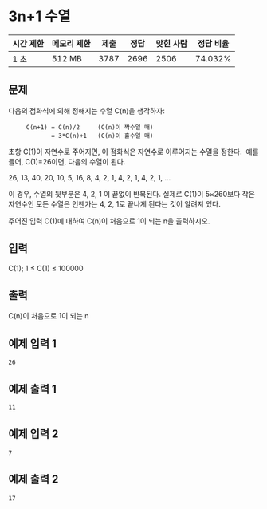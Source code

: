 

# 3n+1 수열

| 시간 제한 | 메모리 제한 | 제출 | 정답 | 맞힌 사람 | 정답 비율 |
| --- | --- | --- | --- | --- | --- |
| 1 초 | 512 MB | 3787 | 2696 | 2506 | 74.032% |

## 문제

다음의 점화식에 의해 정해지는 수열 C(n)을 생각하자:

```
     C(n+1) = C(n)/2     (C(n)이 짝수일 때)
            = 3*C(n)+1   (C(n)이 홀수일 때)

```

초항 C(1)이 자연수로 주어지면, 이 점화식은 자연수로 이루어지는 수열을 정한다.  예를 들어, C(1)=26이면, 다음의 수열이 된다.

26, 13, 40, 20, 10, 5, 16, 8, 4, 2, 1, 4, 2, 1, 4, 2, 1, ...

이 경우, 수열의 뒷부분은 4, 2, 1 이 끝없이 반복된다. 실제로 C(1)이 5×260보다 작은 자연수인 모든 수열은 언젠가는 4, 2, 1로 끝나게 된다는 것이 알려져 있다.

주어진 입력 C(1)에 대하여 C(n)이 처음으로 1이 되는 n을 출력하시오.

## 입력

C(1); 1 ≤ C(1) ≤ 100000

## 출력

C(n)이 처음으로 1이 되는 n

## 예제 입력 1

```
26

```

## 예제 출력 1

```
11

```

## 예제 입력 2

```
7

```

## 예제 출력 2

```
17
```

